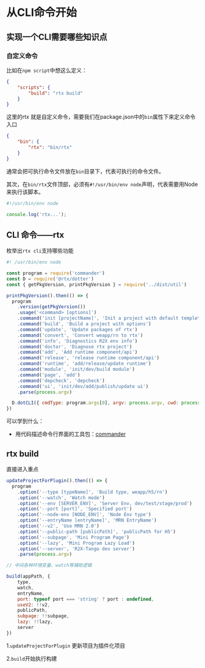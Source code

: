 #  从CLI命令开始

## 实现一个CLI需要哪些知识点

### 自定义命令

比如在`npm script`中想这么定义：

```json
{
    "scripts": {
        "build": "rtx build"
    }
}
```

这里的rtx 就是自定义命令，需要我们在package.json中的`bin`属性下来定义命令入口

```json
{
    "bin": {
        "rtx": "bin/rtx"
    }
}
```

通常会把可执行命令文件放在`bin`目录下，代表可执行的命令文件。

其次，在`bin/rtx`文件顶部，必须有`#!/usr/bin/env node`声明，代表需要用Node来执行该脚本。

```js
#!/usr/bin/env node

console.log('rtx...');
```


## CLI 命令——rtx

枚举出`rtx cli`支持哪些功能

```js
#! /usr/bin/env node

const program = require('commander')
const D = require('@rtx/dotter')
const { getPkgVersion, printPkgVersion } = require('../dist/util')

printPkgVersion().then(() => {
  program
    .version(getPkgVersion())
    .usage('<command> [options]')
    .command('init [projectName]', 'Init a project with default templete')
    .command('build', 'Build a project with options')
    .command('update', 'Update packages of rtx')
    .command('convert', 'Convert weapp/rn to rtx')
    .command('info', 'Diagnostics R2X env info')
    .command('doctor', 'Diagnose rtx project')
    .command('add', 'Add runtime component/api')
    .command('release', 'release runtime component/api')
    .command('runtime', 'add/release/update runtime')
    .command('module', 'init/dev/build module')
    .command('page', 'add')
    .command('depcheck', 'depcheck')
    .command('ui', 'init/dev/add/publish/update ui')
    .parse(process.argv)

  D.dotCLI({ cmdType: program.args[0], argv: process.argv, cwd: process.cwd() })
})

```

可以学到什么：

- 用代码描述命令行界面的工具包：[commander](https://github.com/tj/commander.js/blob/HEAD/Readme_zh-CN.md)

## rtx build

直接进入重点

```js
updateProjectForPlugin().then(() => {
  program
    .option('--type [typeName]', 'Build type, weapp/h5/rn')
    .option('--watch', 'Watch mode')
    .option('--env [SERVER_ENV]', 'Server Env, dev/test/stage/prod')
    .option('--port [port]', 'Specified port')
    .option('--node-env [NODE_ENV]', 'Node Env type')
    .option('--entryName [entryName]', 'MRN EntryName')
    .option('--v2', 'Use MRN 2.0')
    .option('--public-path [publicPath]', 'publicPath for H5')
    .option('--subpage', 'Mini Program Page')
    .option('--lazy', 'Mini Program Lazy Load')
    .option('--server', 'R2X-Tango dev server')
    .parse(process.argv)

// 中间各种环境变量、watch等辅助逻辑

build(appPath, {
    type,
    watch,
    entryName,
    port: typeof port === 'string' ? port : undefined,
    useV2: !!v2,
    publicPath,
    subpage: !!subpage,
    lazy: !!lazy,
    server
})
```

1.`updateProjectForPlugin` 更新项目为插件化项目

2.`build`开始执行构建